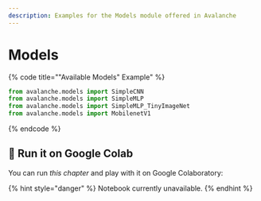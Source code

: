```yaml
---
description: Examples for the Models module offered in Avalanche
---
```


# Models

{% code title=""Available Models" Example" %}
```python
from avalanche.models import SimpleCNN
from avalanche.models import SimpleMLP
from avalanche.models import SimpleMLP_TinyImageNet
from avalanche.models import MobilenetV1
```
{% endcode %}

## 🤝 Run it on Google Colab

You can run _this chapter_ and play with it on Google Colaboratory:

{% hint style="danger" %}
Notebook currently unavailable.
{% endhint %}
